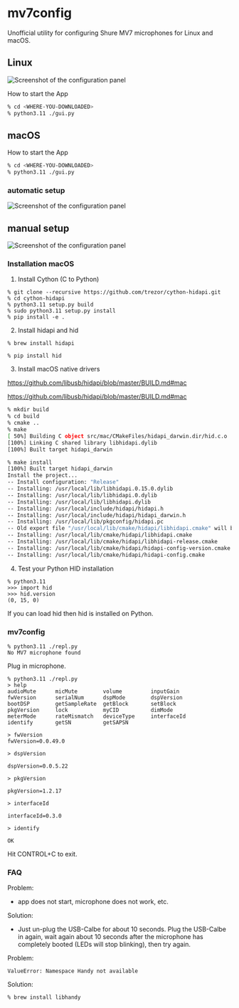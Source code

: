 # mv7config

Unofficial utility for configuring Shure MV7 microphones for Linux and macOS.


## Linux
![Screenshot of the configuration panel](res/screenshot.png)

How to start the App

```bash
% cd <WHERE-YOU-DOWNLOADED>
% python3.11 ./gui.py
```

## macOS

How to start the App

```bash
% cd <WHERE-YOU-DOWNLOADED>
% python3.11 ./gui.py
```

### automatic setup
![Screenshot of the configuration panel](res/screenshot-macos--automatic.png)

## manual setup
![Screenshot of the configuration panel](res/screenshot-macos--manual.png)




### Installation macOS

1. Install Cython (C to Python)
```
% git clone --recursive https://github.com/trezor/cython-hidapi.git
% cd cython-hidapi
% python3.11 setup.py build
% sudo python3.11 setup.py install
% pip install -e .
```

2. Install hidapi and hid

```
% brew install hidapi
```

```
% pip install hid
```


3. Install macOS native drivers

https://github.com/libusb/hidapi/blob/master/BUILD.md#mac

https://github.com/libusb/hidapi/blob/master/BUILD.md#mac

```bash
% mkdir build
% cd build
% cmake ..
% make
[ 50%] Building C object src/mac/CMakeFiles/hidapi_darwin.dir/hid.c.o
[100%] Linking C shared library libhidapi.dylib
[100%] Built target hidapi_darwin

% make install
[100%] Built target hidapi_darwin
Install the project...
-- Install configuration: "Release"
-- Installing: /usr/local/lib/libhidapi.0.15.0.dylib
-- Installing: /usr/local/lib/libhidapi.0.dylib
-- Installing: /usr/local/lib/libhidapi.dylib
-- Installing: /usr/local/include/hidapi/hidapi.h
-- Installing: /usr/local/include/hidapi/hidapi_darwin.h
-- Installing: /usr/local/lib/pkgconfig/hidapi.pc
-- Old export file "/usr/local/lib/cmake/hidapi/libhidapi.cmake" will be replaced.  Removing files [/usr/local/lib/cmake/hidapi/libhidapi-release.cmake].
-- Installing: /usr/local/lib/cmake/hidapi/libhidapi.cmake
-- Installing: /usr/local/lib/cmake/hidapi/libhidapi-release.cmake
-- Installing: /usr/local/lib/cmake/hidapi/hidapi-config-version.cmake
-- Installing: /usr/local/lib/cmake/hidapi/hidapi-config.cmake
```



4. Test your Python HID installation

```
% python3.11
>>> import hid
>>> hid.version
(0, 15, 0)
```

If you can load hid then hid is installed on Python.



### mv7config

```
% python3.11 ./repl.py
No MV7 microphone found
```

Plug in microphone.

```
% python3.11 ./repl.py
> help
audioMute      micMute        volume         inputGain
fwVersion      serialNum      dspMode        dspVersion
bootDSP        getSampleRate  getBlock       setBlock
pkgVersion     lock           myCID          dimMode
meterMode      rateMismatch   deviceType     interfaceId
identify       getSN          getSAPSN       

> fwVersion
fwVersion=0.0.49.0

> dspVersion

dspVersion=0.0.5.22

> pkgVersion

pkgVersion=1.2.17 

> interfaceId

interfaceId=0.3.0

> identify

OK

```

Hit CONTROL+C to exit.



### FAQ

Problem:
- app does not start, microphone does not work, etc.

Solution:
- Just un-plug the USB-Calbe for about 10 seconds. Plug the USB-Calbe in again, wait again about 10 seconds after the microphone has completely booted (LEDs will stop blinking), then try again.


Problem:

```
ValueError: Namespace Handy not available
```

Solution:

```
% brew install libhandy
```





